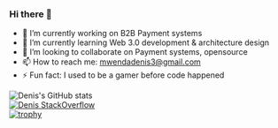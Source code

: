### Hi there 👋

- 🔭 I’m currently working on B2B Payment systems
- 🌱 I’m currently learning Web 3.0 development & architecture design
- 👯 I’m looking to collaborate on Payment systems, opensource
- 📫 How to reach me: mwendadenis3@gmail.com
- ⚡ Fun fact: I used to be a gamer before code happened

![Denis's GitHub stats](https://github-readme-stats.vercel.app/api?username=jask-vmi&show_icons=true&theme=radical)
<br>
[![Denis StackOverflow](https://stackoverflow-badge.herokuapp.com/api/StackOverflowBadge/6656112)](https://stackoverflow.com/users/6656112/mwenda-denis)
<br>
[![trophy](https://github-profile-trophy.vercel.app/?username=jask-vmi&theme=onedark)](https://github.com/ryo-ma/github-profile-trophy)
